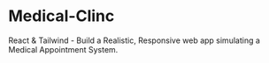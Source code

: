 # Medical-Clinc
React &amp; Tailwind - Build a Realistic, Responsive web app simulating a Medical Appointment System.
